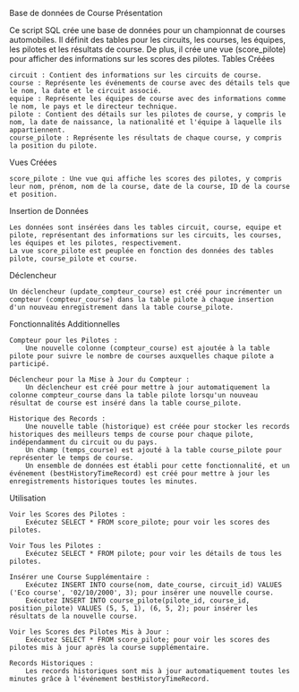 Base de données de Course
Présentation

Ce script SQL crée une base de données pour un championnat de courses automobiles. Il définit des tables pour les circuits, les courses, les équipes, les pilotes et les résultats de course. De plus, il crée une vue (score_pilote) pour afficher des informations sur les scores des pilotes.
Tables Créées

    circuit : Contient des informations sur les circuits de course.
    course : Représente les événements de course avec des détails tels que le nom, la date et le circuit associé.
    equipe : Représente les équipes de course avec des informations comme le nom, le pays et le directeur technique.
    pilote : Contient des détails sur les pilotes de course, y compris le nom, la date de naissance, la nationalité et l'équipe à laquelle ils appartiennent.
    course_pilote : Représente les résultats de chaque course, y compris la position du pilote.

Vues Créées

    score_pilote : Une vue qui affiche les scores des pilotes, y compris leur nom, prénom, nom de la course, date de la course, ID de la course et position.

Insertion de Données

    Les données sont insérées dans les tables circuit, course, equipe et pilote, représentant des informations sur les circuits, les courses, les équipes et les pilotes, respectivement.
    La vue score_pilote est peuplée en fonction des données des tables pilote, course_pilote et course.

Déclencheur

    Un déclencheur (update_compteur_course) est créé pour incrémenter un compteur (compteur_course) dans la table pilote à chaque insertion d'un nouveau enregistrement dans la table course_pilote.

Fonctionnalités Additionnelles

    Compteur pour les Pilotes :
        Une nouvelle colonne (compteur_course) est ajoutée à la table pilote pour suivre le nombre de courses auxquelles chaque pilote a participé.

    Déclencheur pour la Mise à Jour du Compteur :
        Un déclencheur est créé pour mettre à jour automatiquement la colonne compteur_course dans la table pilote lorsqu'un nouveau résultat de course est inséré dans la table course_pilote.

    Historique des Records :
        Une nouvelle table (historique) est créée pour stocker les records historiques des meilleurs temps de course pour chaque pilote, indépendamment du circuit ou du pays.
        Un champ (temps_course) est ajouté à la table course_pilote pour représenter le temps de course.
        Un ensemble de données est établi pour cette fonctionnalité, et un événement (bestHistoryTimeRecord) est créé pour mettre à jour les enregistrements historiques toutes les minutes.

Utilisation

    Voir les Scores des Pilotes :
        Exécutez SELECT * FROM score_pilote; pour voir les scores des pilotes.

    Voir Tous les Pilotes :
        Exécutez SELECT * FROM pilote; pour voir les détails de tous les pilotes.

    Insérer une Course Supplémentaire :
        Exécutez INSERT INTO course(nom, date_course, circuit_id) VALUES ('Eco course', '02/10/2000', 3); pour insérer une nouvelle course.
        Exécutez INSERT INTO course_pilote(pilote_id, course_id, position_pilote) VALUES (5, 5, 1), (6, 5, 2); pour insérer les résultats de la nouvelle course.

    Voir les Scores des Pilotes Mis à Jour :
        Exécutez SELECT * FROM score_pilote; pour voir les scores des pilotes mis à jour après la course supplémentaire.

    Records Historiques :
        Les records historiques sont mis à jour automatiquement toutes les minutes grâce à l'événement bestHistoryTimeRecord.